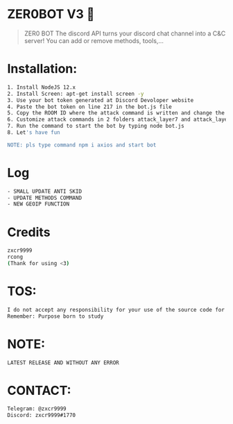 # ZER0BOT V3 🐐
> ZER0 BOT The discord API turns your discord chat channel into a C&C server!
> You can add or remove methods, tools,...

# Installation:
```sh
1. Install NodeJS 12.x
2. Install Screen: apt-get install screen -y
3. Use your bot token generated at Discord Devoloper website
4. Paste the bot token on line 217 in the bot.js file
5. Copy the ROOM ID where the attack command is written and change the ROOM ID at line 3 of the file ayarlar.json
6. Customize attack commands in 2 folders attack_layer7 and attack_layer4
7. Run the command to start the bot by typing node bot.js
8. Let's have fun

NOTE: pls type command npm i axios and start bot
```

# Log
```sh
- SMALL UPDATE ANTI SKID
- UPDATE METHODS COMMAND
- NEW GEOIP FUNCTION
```

# Credits
```sh
zxcr9999
rcong
(Thank for using <3)
```

# TOS:
```sh
I do not accept any responsibility for your use of the source code for any purpose
Remember: Purpose born to study
```

# NOTE:
```sh
LATEST RELEASE AND WITHOUT ANY ERROR
```

# CONTACT:
```sh
Telegram: @zxcr9999
Discord: zxcr9999#1770
```
